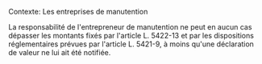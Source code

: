 Contexte: Les entreprises de manutention

La responsabilité de l'entrepreneur de manutention ne peut en aucun cas dépasser les montants fixés par l'article L. 5422-13 et par les dispositions réglementaires prévues par l'article L. 5421-9, à moins qu'une déclaration de valeur ne lui ait été notifiée.